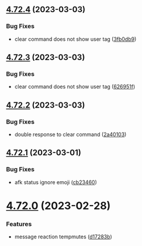## [4.72.4](https://github.com/onesoft-sudo/sudobot/compare/v4.72.3...v4.72.4) (2023-03-03)


### Bug Fixes

* clear command does not show user tag ([3fb0db9](https://github.com/onesoft-sudo/sudobot/commit/3fb0db955e6d1475207a92b2abd0c986b1bd1ffc))



## [4.72.3](https://github.com/onesoft-sudo/sudobot/compare/v4.72.2...v4.72.3) (2023-03-03)


### Bug Fixes

* clear command does not show user tag ([626951f](https://github.com/onesoft-sudo/sudobot/commit/626951f4cd4483fa03dd0bc9c0c74a9494bdc598))



## [4.72.2](https://github.com/onesoft-sudo/sudobot/compare/v4.72.1...v4.72.2) (2023-03-03)


### Bug Fixes

* double response to clear command ([2a40103](https://github.com/onesoft-sudo/sudobot/commit/2a40103f5374950728c73780535e098d66625155))



## [4.72.1](https://github.com/onesoft-sudo/sudobot/compare/v4.72.0...v4.72.1) (2023-03-01)


### Bug Fixes

* afk status ignore emoji ([cb23460](https://github.com/onesoft-sudo/sudobot/commit/cb23460e07545e4d757f52935bf9df072ef771c8))



# [4.72.0](https://github.com/onesoft-sudo/sudobot/compare/v4.71.0...v4.72.0) (2023-02-28)


### Features

* message reaction tempmutes ([d17283b](https://github.com/onesoft-sudo/sudobot/commit/d17283ba95103789faa275e6622a3b8bc2c1f411))




